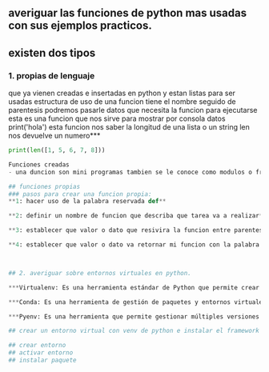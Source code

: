 ## averiguar las funciones de python mas usadas con sus ejemplos practicos.
## existen dos tipos 

 ### 1. propias de lenguaje
  que ya vienen creadas e insertadas en python y estan listas para ser usadas
  estructura de uso de una funcion
  tiene el nombre seguido de parentesis podremos pasarle datos que necesita la funcion para ejecutarse 
esta es una funcion que nos sirve para mostrar por consola datos 
 print('hola') 
esta funcion nos saber la longitud de una lista o un string
len nos devuelve un numero***
```python
print(len([1, 5, 6, 7, 8]))

Funciones creadas
- una duncion son mini programas tambien se le conoce como modulos o fragmentos de codigo de uso exclusivo

## funciones propias
### pasos para crear una funcion propia:
**1: hacer uso de la palabra reservada def**

**2: definir un nombre de funcion que describa que tarea va a realizar**

**3: establecer que valor o dato que resivira la funcion entre parentesis ().**

**4: establecer que valor o dato va retornar mi funcion con la palabra reservada return**



## 2. averiguar sobre entornos virtuales en python.

***Virtualenv: Es una herramienta estándar de Python que permite crear entornos virtuales de manera sencilla***

***Conda: Es una herramienta de gestión de paquetes y entornos virtuales que es muy utilizada en el ámbito científico y de análisis de datos.***

***Pyenv: Es una herramienta que permite gestionar múltiples versiones de Python en un mismo sistema y facilita la creación de entornos virtuales con diferentes versiones de Python.***

## crear un entorno virtual con venv de python e instalar el framework django para la creacion de app web

## crear entorno
## activar entorno 
## instalar paquete
